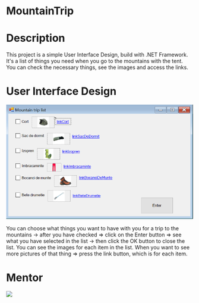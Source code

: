 # MountainTrip

# Description
This project is a simple User Interface Design, build with .NET Framework.
It's a list of things you need when you go to the mountains with the tent. 
You can check the necessary things, see the images and access the links.

# User Interface Design
![](poze%20munte/User%20Interface%20Design.png)

You can choose what things you want to have with you for a trip to the mountains -> after you have checked => click on the Enter button => see what you have selected in the list -> then click the OK button to close the list.
You can see the images for each item in the list.
When you want to see more pictures of that thing => press the link button, which is for each item.

# Mentor
![](stefanaberenghia)
